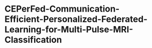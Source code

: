 # CEPerFed-Communication-Efficient-Personalized-Federated-Learning-for-Multi-Pulse-MRI-Classification